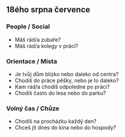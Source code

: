 ## 18ého srpna července


### People / Social
- Máš rád/a zubaře?
- Máš rád/a kolegy v práci?
 
### Orientace / Místa
- Je tvůj dům blízko nebo daleko od centra?
- Chodíš do práce pěšky, nebo je to daleko?
- Kam rád/a chodíš odpoledne po práci?
- Chodíš často do lesa nebo do parku?
 
### Volný čas / Chůze
- Chodíš na procházku každý den?
- Chceš jít dnes do kina nebo do hospody?
 

